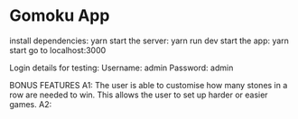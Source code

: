 # Gomoku App

install dependencies: yarn
start the server: yarn run dev
start the app: yarn start
go to localhost:3000


Login details for testing:
Username: admin
Password: admin

BONUS FEATURES
A1: The user is able to customise how many stones in a row are needed to win. This allows the user to set up harder or easier games.
A2: 